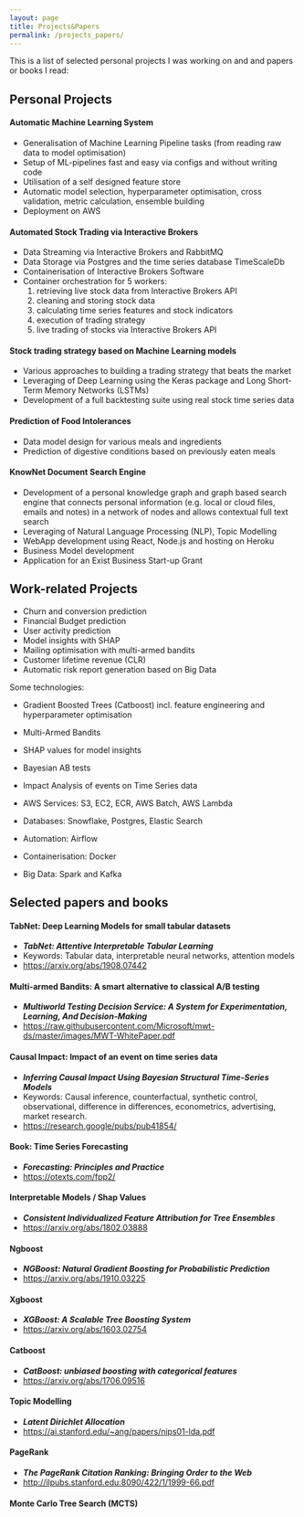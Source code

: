 ```yaml
---
layout: page
title: Projects&Papers
permalink: /projects_papers/
---
```


This is a list of selected personal projects I was working on and and papers or books I read:


## Personal Projects

#### Automatic Machine Learning System
- Generalisation of Machine Learning Pipeline tasks (from reading raw data to model optimisation)
- Setup of ML-pipelines fast and easy via configs and without writing code
- Utilisation of a self designed feature store
- Automatic model selection, hyperparameter optimisation, cross validation, metric calculation, ensemble building
- Deployment on AWS

#### Automated Stock Trading via Interactive Brokers
- Data Streaming via Interactive Brokers and RabbitMQ
- Data Storage via Postgres and the time series database TimeScaleDb
- Containerisation of Interactive Brokers Software
- Container orchestration for 5 workers:
    1. retrieving live stock data from Interactive Brokers API
    2. cleaning and storing stock data
    3. calculating time series features and stock indicators
    4. execution of trading strategy
    5. live trading of stocks via Interactive Brokers API

#### Stock trading strategy based on Machine Learning models
- Various approaches to building a trading strategy that beats the market
- Leveraging of Deep Learning using the Keras package and Long Short-Term Memory Networks (LSTMs)
- Development of a full backtesting suite using real stock time series data

#### Prediction of Food Intolerances
- Data model design for various meals and ingredients
- Prediction of digestive conditions based on previously eaten meals

#### KnowNet Document Search Engine
- Development of a personal knowledge graph and graph based search engine that connects personal information (e.g. local or cloud files, emails and notes)
in a network of nodes and allows contextual full text search
- Leveraging of Natural Language Processing (NLP), Topic Modelling
- WebApp development using React, Node.js and hosting on Heroku
- Business Model development
- Application for an Exist Business Start-up Grant

## Work-related Projects

- Churn and conversion prediction
- Financial Budget prediction
- User activity prediction
- Model insights with SHAP
- Mailing optimisation with multi-armed bandits
- Customer lifetime revenue (CLR)
- Automatic risk report generation based on Big Data

Some technologies: 
- Gradient Boosted Trees (Catboost) incl. feature engineering and hyperparameter optimisation
- Multi-Armed Bandits
- SHAP values for model insights
- Bayesian AB tests 
- Impact Analysis of events on Time Series data


- AWS Services: S3, EC2, ECR, AWS Batch, AWS Lambda
- Databases: Snowflake, Postgres, Elastic Search
- Automation: Airflow
- Containerisation: Docker
- Big Data: Spark and Kafka



## Selected papers and books

#### TabNet: Deep Learning Models for small tabular datasets
- ***TabNet: Attentive Interpretable Tabular Learning***
- Keywords: Tabular data, interpretable neural networks, attention models
- <https://arxiv.org/abs/1908.07442>

#### Multi-armed Bandits: A smart alternative to classical A/B testing
- ***Multiworld Testing Decision Service:
A System for Experimentation, Learning, And Decision-Making***
- <https://raw.githubusercontent.com/Microsoft/mwt-ds/master/images/MWT-WhitePaper.pdf>

#### Causal Impact: Impact of an event on time series data
- ***Inferring Causal Impact Using Bayesian Structural Time-Series Models***
- Keywords: Causal inference, counterfactual, synthetic control, observational, difference in differences, econometrics, advertising, market research.
- <https://research.google/pubs/pub41854/>

#### Book: Time Series Forecasting
- ***Forecasting: Principles and Practice***
- <https://otexts.com/fpp2/>

#### Interpretable Models / Shap Values
- ***Consistent Individualized Feature Attribution for Tree
Ensembles***
- <https://arxiv.org/abs/1802.03888>

#### Ngboost
- ***NGBoost: Natural Gradient Boosting for Probabilistic Prediction***
- <https://arxiv.org/abs/1910.03225>

#### Xgboost
- ***XGBoost: A Scalable Tree Boosting System***
- <https://arxiv.org/abs/1603.02754>

#### Catboost
- ***CatBoost: unbiased boosting with categorical features***
- <https://arxiv.org/abs/1706.09516>

#### Topic Modelling
- ***Latent Dirichlet Allocation***
- <https://ai.stanford.edu/~ang/papers/nips01-lda.pdf>

#### PageRank
- ***The PageRank Citation Ranking: Bringing Order to the Web***
- <http://ilpubs.stanford.edu:8090/422/1/1999-66.pdf>

#### **Monte Carlo Tree Search (MCTS)**

